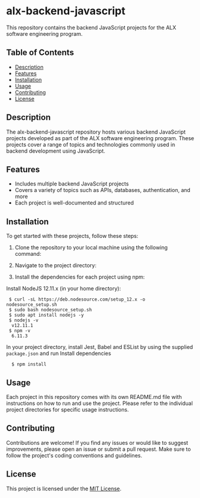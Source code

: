 # alx-backend-javascript

This repository contains the backend JavaScript projects for the ALX software engineering program.

## Table of Contents

- [Description](#description)
- [Features](#features)
- [Installation](#installation)
- [Usage](#usage)
- [Contributing](#contributing)
- [License](#license)

## Description

The alx-backend-javascript repository hosts various backend JavaScript projects developed as part of the ALX software engineering program. These projects cover a range of topics and technologies commonly used in backend development using JavaScript.

## Features

- Includes multiple backend JavaScript projects
- Covers a variety of topics such as APIs, databases, authentication, and more
- Each project is well-documented and structured

## Installation

To get started with these projects, follow these steps:

1. Clone the repository to your local machine using the following command:

2. Navigate to the project directory:

3. Install the dependencies for each project using npm:

Install NodeJS 12.11.x
(in your home directory):

```
 $ curl -sL https://deb.nodesource.com/setup_12.x -o nodesource_setup.sh
 $ sudo bash nodesource_setup.sh
 $ sudo apt install nodejs -y
 $ nodejs -v
  v12.11.1
 $ npm -v
  6.11.3
```
In your project directory, install Jest, Babel and ESList by using the supplied ```package.json``` and run
Install dependencies

```
  $ npm install
```

## Usage

Each project in this repository comes with its own README.md file with instructions on how to run and use the project. Please refer to the individual project directories for specific usage instructions.

## Contributing

Contributions are welcome! If you find any issues or would like to suggest improvements, please open an issue or submit a pull request. Make sure to follow the project's coding conventions and guidelines.

## License

This project is licensed under the [MIT License](LICENSE).


